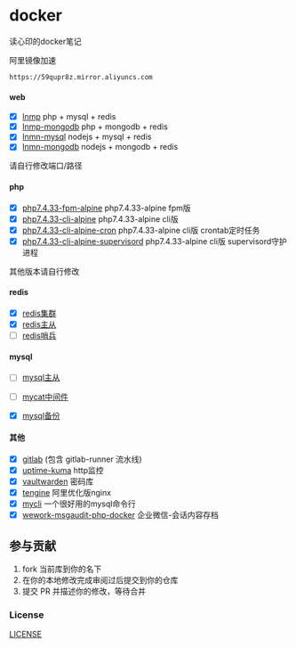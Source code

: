 # docker

读心印的docker笔记


阿里镜像加速 
```
https://59qupr8z.mirror.aliyuncs.com
```

[comment]: <> (我的个人镜像仓库 )

[comment]: <> (```)

[comment]: <> (registry.cn-hangzhou.aliyuncs.com/php127)

[comment]: <> (```)


#### web


- [x] [lnmp](./lnmp/) php + mysql + redis
- [x] [lnmp-mongodb](./lnmp_mongodb/) php + mongodb + redis
- [x] [lnmn-mysql](./lnmn_mysql/) nodejs + mysql + redis 
- [x] [lnmn-mongodb](./lnmn_mongodb/) nodejs + mongodb + redis

请自行修改端口/路径

#### php

- [x] [php7.4.33-fpm-alpine](./php/7.4/) php7.4.33-alpine fpm版
- [x] [php7.4.33-cli-alpine](./php/7.4/cli-alpine) php7.4.33-alpine cli版
- [x] [php7.4.33-cli-alpine-cron](./php/7.4/cli-alpine/cron) php7.4.33-alpine cli版 crontab定时任务
- [x] [php7.4.33-cli-alpine-supervisord](./php/7.4/cli-alpine/supervisord) php7.4.33-alpine cli版 supervisord守护进程

其他版本请自行修改

#### redis

- [x] [redis集群](./redis-cluster/)
- [x] [redis主从](./redis-master-slave/) 
- [ ] [redis哨兵](./redis-sentinel/) 

#### mysql
  
- [ ] [mysql主从](./mysql-master-slave/)  
- [ ] [mycat中间件](./mycat/) 
- [x] [mysql备份](./mysql-backup/) 


#### 其他


- [x] [gitlab](./gitlab/)  (包含 gitlab-runner 流水线)
- [x] [uptime-kuma](./uptime-kuma/) http监控
- [x] [vaultwarden](./vaultwarden/) 密码库
- [x] [tengine](./tengine/) 阿里优化版nginx
- [x] [mycli](./mycli/) 一个很好用的mysql命令行
- [x] [wework-msgaudit-php-docker](https://github.com/aa24615/wework-msgaudit-php-docker) 企业微信-会话内容存档

## 参与贡献

1. fork 当前库到你的名下
2. 在你的本地修改完成审阅过后提交到你的仓库
3. 提交 PR 并描述你的修改，等待合并

### License

[LICENSE](LICENSE)